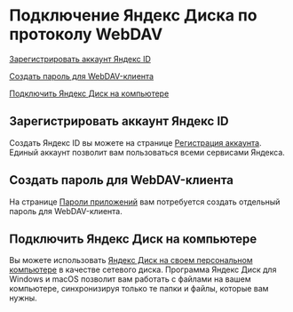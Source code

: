 # Подключение Яндекс Диска по протоколу WebDAV

[Зарегистрировать аккаунт Яндекс ID](#Зарегистрировать-аккаунт-Яндекс-ID)

[Создать пароль для WebDAV-клиента](#Создать-пароль-для-WebDAV-клиента)

[Подключить Яндекс Диск на компьютере](#Подключить-Яндекс-Диск-на-компьютере)  


## Зарегистрировать аккаунт Яндекс ID

Создать Яндекс ID вы можете на странице [Регистрация аккаунта](https://yandex.ru/support/id/authorization/registration.html). Единый аккаунт позволит вам пользоваться всеми сервисами Яндекса.  


## Создать пароль для WebDAV-клиента

На странице [Пароли приложений](https://yandex.ru/support/id/authorization/app-passwords.html) вам потребуется создать отдельный пароль для WebDAV-клиента.  


## Подключить Яндекс Диск на компьютере

Вы можете использовать [Яндекс Диск на своем персональном компьютере](https://webdav.yandex.ru) в качестве сетевого диска. Программа Яндекс Диск для Windows и macOS позволит вам работать с файлами на вашем компьютере, синхронизируя только те папки и файлы, которые вам нужны.
